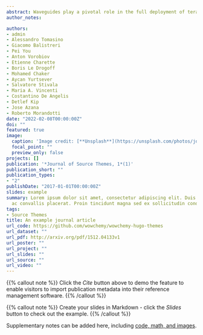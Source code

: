 ```yaml
---
abstract: Waveguides play a pivotal role in the full deployment of terahertz communication systems. Besides signal transporting, innovative terahertz waveguides are required to provide versatile signal-processing functionalities. Despite fundamental components, such as Bragg gratings, have been recently realized, they typically rely on complex hybridization, in turn making it extremely challenging to go beyond the most elementary functions. Here, we propose a universal approach, in which multiscale-structured Bragg gratings can be directly etched on metal-wires. Such an approach, in combination with diverse waveguide designs, allows for the realization of a unique platform with remarkable structural simplicity, yet featuring unprecedented signal-processing capabilities. As an example, we introduce a four-wire waveguide geometry, amenable to support the low-loss and low-dispersion propagation of polarization-division multiplexed terahertz signals. Furthermore, by engraving on the wires judiciously designed Bragg gratings based on multiscale structures, it is possible to independently manipulate two polarization-division multiplexed terahertz signals. This platform opens up new exciting perspectives for exploiting the polarization degree of freedom and ultimately boosting the capacity and spectral efficiency of future terahertz networks.
author_notes:

authors:
- admin
- Alessandro Tomasino
- Giacomo Balistreri
- Pei You
- Anton Vorobiov
- Etienne Charette
- Boris Le Drogoff
- Mohamed Chaker
- Aycan Yurtsever
- Salvatore Stivala
- Maria A. Vincenti
- Costantino De Angelis
- Detlef Kip
- Jose Azana
- Roberto Morandotti
date: "2022-02-08T00:00:00Z"
doi: ""
featured: true
image:
  caption: 'Image credit: [**Unsplash**](https://unsplash.com/photos/jdD8gXaTZsc)'
  focal_point: ""
  preview_only: false
projects: []
publication: '*Journal of Source Themes, 1*(1)'
publication_short: ""
publication_types:
- "2"
publishDate: "2017-01-01T00:00:00Z"
slides: example
summary: Lorem ipsum dolor sit amet, consectetur adipiscing elit. Duis posuere tellus
  ac convallis placerat. Proin tincidunt magna sed ex sollicitudin condimentum.
tags:
- Source Themes
title: An example journal article
url_code: https://github.com/wowchemy/wowchemy-hugo-themes
url_dataset: ""
url_pdf: http://arxiv.org/pdf/1512.04133v1
url_poster: ""
url_project: ""
url_slides: ""
url_source: ""
url_video: ""
---
```


{{% callout note %}}
Click the *Cite* button above to demo the feature to enable visitors to import publication metadata into their reference management software.
{{% /callout %}}

{{% callout note %}}
Create your slides in Markdown - click the *Slides* button to check out the example.
{{% /callout %}}

Supplementary notes can be added here, including [code, math, and images](https://wowchemy.com/docs/writing-markdown-latex/).
